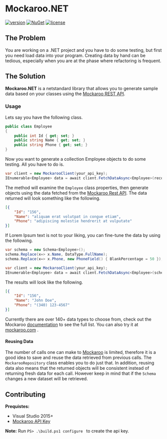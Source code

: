 # Mockaroo.NET

[![version](https://img.shields.io/nuget/v/Mockaroo.NET.svg?style=flat-square)](https://www.nuget.org/packages?q=Mockaroo.NET)
[![NuGet](https://img.shields.io/nuget/dt/Mockaroo.Net.svg)](https://www.nuget.org/packages/Mockaroo.NET/)
[![license](https://img.shields.io/badge/license-MIT%20License-blue.svg)](https://github.com/Ackara/Mockaroo.NET/blob/master/LICENSE)

## The Problem

You are working on a .NET project and you have to do some testing, but first you need load data into your program. Creating data by hand can be tedious, especially when you are at the phase where refactoring is frequent.

## The Solution

**Mockaroo.NET** is a netstandard library that allows you to generate sample data based on your classes using the [Mockaroo REST API](https://mockaroo.com/api/docs). 

### Usage
Lets say you have the following class.

```csharp
public class Employee
{
	public int Id { get; set; }
	public string Name { get; set; }
	public string Phone { get; set; } 
}
```

Now you want to generate a collection Employee objects to do some testing. All you have to do is.

```csharp
var client = new MockarooClient(your_api_key);
IEnumerable<Employee> data = await client.FetchDataAsync<Employee>(records: 100);
```

The method will examine the `Employee` class properties, then generate objects using the data fetched from the [Mockaroo Rest API](https://www.mockaroo.com/api/docs). The data returned will look something like the following.

```json
[{
	"Id": "156",
	"Name": "aliquam erat volutpat in congue etiam",
	"Phone": "adipiscing molestie hendrerit at vulputate"
}]
```

If Lorem Ipsum text is not to your liking, you can fine-tune the data by using the following.

```csharp
var schema = new Schema<Employee>();
schema.Replace(x=> x.Name, DataType.FullName);
schema.Replace(x=> x.Phone, new PhoneField() { BlankPercentage = 50 });

var client = new MockarooClient(your_api_key);
IEnumerable<Employee> data = await client.FetchDataAsync<Employee>(schema, records: 1000);
```

The results will look like the following.

```json
[{
	"Id": "156",
	"Name": "John Doe",
	"Phone": "(340) 123-4567"
}]
```

Currently there are over 140+ data types to choose from, check out the Mockaroo [documentation](https://www.mockaroo.com/api/docs) to see the full list. You can also try it at [mockaroo.com](https://www.mockaroo.com/) .

#### Reusing Data

The number of calls one can make to [Mockaroo](https://www.mockaroo.com/api/docs) is limited, therefore it is a good idea to save and reuse the data retrieved from previous calls. The `MockarooRepository` class enables you to do just that. In addition, reusing data also means that the returned objects will be consistent instead of returning fresh data for each call. However keep in mind that if the `Schema` changes a new dataset will be retrieved.

## Contributing

**Prequistes:**
* Visual Studio 2015+
* [Mockaroo API Key](https://mockaroo.com/users/sign_up)

**Note:** 
Run `PS> .\build.ps1 configure ` to create the api key.
